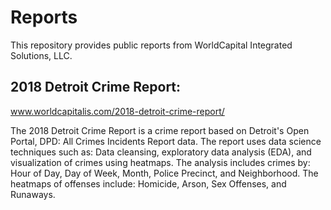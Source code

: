 # Reports
This repository provides public reports from WorldCapital Integrated Solutions, LLC. 



## 2018 Detroit Crime Report:
www.worldcapitalis.com/2018-detroit-crime-report/

The 2018 Detroit Crime Report is a crime report based on Detroit's Open Portal, DPD: All Crimes Incidents Report data. The report uses data science techniques such as: Data cleansing, exploratory data analysis (EDA), and visualization of crimes using heatmaps. The analysis includes crimes by: Hour of Day, Day of Week, Month, Police Precinct, and Neighborhood. The heatmaps of offenses include: Homicide, Arson, Sex Offenses, and Runaways.

